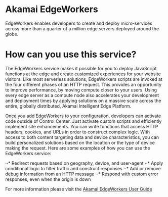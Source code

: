 # Akamai EdgeWorkers
EdgeWorkers enables developers to create and deploy micro-services across more than a quarter of a million edge servers deployed around the globe.

# How can you use this service?
The EdgeWorkers service makes it possible for you to deploy JavaScript functions at the edge and create customized experiences for your website visitors. Like most serverless solutions, EdgeWorkers scripts are invoked at the four different phases of an HTTP request. This provides an opportunity to improve performance, by moving compute closer to your users. Using every edge server as a compute node also accelerates your development and deployment times by applying solutions on a massive scale across the entire, globally distributed, Akamai Intelligent Edge Platform.

Once you add EdgeWorkers to your configuration, developers can activate code outside of Control Center. Just activate custom scripts and efficiently implement site enhancements. You can write functions that access HTTP headers, cookies, and URLs in order to construct complex logic. With access to both content targeting data and device characteristics, you can build personalized solutions based on the location or the type of device making the request. Here are some examples of how you can use the EdgeWorkers service:

⋅⋅* Redirect requests based on geography, device, and user-agent
⋅⋅* Apply conditional logic to filter traffic and construct responses
⋅⋅* Add or remove debug information from an HTTP message
⋅⋅* Respond with custom error responses, even when the origin is down

For more information please visit the [Akamai EdgeWorkers User Guide](https://learn.akamai.com/en-us/webhelp/edgeworkers/edgeworkers-user-guide/index.html)






